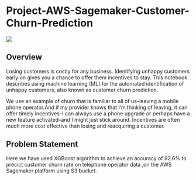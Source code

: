# Project-AWS-Sagemaker-Customer-Churn-Prediction

<img src="https://www.pointillist.com/wp-content/uploads/2017/11/Running-4-the-Exit-2-844x422.png" ></img>

## Overview

Losing customers is costly for any business. Identifying unhappy customers early on gives you a chance to offer them incentives to stay. This notebook describes using machine learning (ML) for the automated identification of unhappy customers, also known as customer churn prediction. 

We use an example of churn that is familiar to all of us–leaving a mobile phone operator.And if my provider knows that I’m thinking of leaving, it can offer timely incentives–I can always use a phone upgrade or perhaps have a new feature activated–and I might just stick around. Incentives are often much more cost effective than losing and reacquiring a customer.

## Problem Statement

Here we have used XGBoost algorithm to achieve an accuracy of 92.6% to precict customer churn rate on telephone operator data ,on the AWS Sagemaker platform using  S3 bucket.

